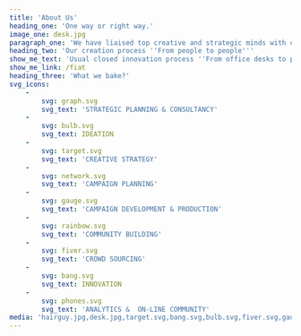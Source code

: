 ```yaml
---
title: 'About Us'
heading_one: 'One way or right way.'
image_one: desk.jpg
paragraph_one: 'We have liaised top creative and strategic minds with creativity, life experience and levity of thousands people from the crowd. People who don’t sit in the office or development centre, but have a real life… with real problems and needs. We link ideas and insights, trends or strategies. We look for future. We seek diversity, new perspective and link together what seems incompatible. We listen and get inspired by the crowd. We look into numbers but do not make the average. We regularly check “temperature” to know what people really feel. We want to know what our future will look like and we want to participate on it. We help individuals as well as organizations to find their place in the future. We fuel the brands with relevant product and experience concepts, offer a fresh perspective on your business and ideate original campaign ideas.'
heading_two: 'Our creation process ''From people to people'''
show_me_text: 'Usual closed innovation process ''From office desks to people'''
show_me_link: /fiat
heading_three: 'What we bake?'
svg_icons:
    -
        svg: graph.svg
        svg_text: 'STRATEGIC PLANNING & CONSULTANCY'
    -
        svg: bulb.svg
        svg_text: IDEATION
    -
        svg: target.svg
        svg_text: 'CREATIVE STRATEGY'
    -
        svg: network.svg
        svg_text: 'CAMPAIGN PLANNING'
    -
        svg: gauge.svg
        svg_text: 'CAMPAIGN DEVELOPMENT & PRODUCTION'
    -
        svg: rainbow.svg
        svg_text: 'COMMUNITY BUILDING'
    -
        svg: fiver.svg
        svg_text: 'CROWD SOURCING'
    -
        svg: bang.svg
        svg_text: INNOVATION
    -
        svg: phones.svg
        svg_text: 'ANALYTICS &  ON-LINE COMMUNITY'
media: 'hairguy.jpg,desk.jpg,target.svg,bang.svg,bulb.svg,fiver.svg,gauge.svg,graph.svg,network.svg,phones.svg,rainbow.svg'
---
```


